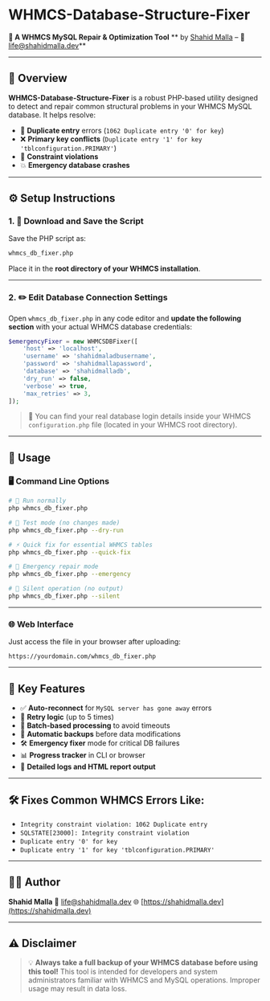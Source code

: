 # WHMCS-Database-Structure-Fixer

**🔧 A WHMCS MySQL Repair & Optimization Tool**
**  by [Shahid Malla](https://shahidmalla.dev) – 📧 [life@shahidmalla.dev](mailto:life@shahidmalla.dev)**

---

## 📌 Overview

**WHMCS-Database-Structure-Fixer** is a robust PHP-based utility designed to detect and repair common structural problems in your WHMCS MySQL database. It helps resolve:

* 🔁 **Duplicate entry** errors (`1062 Duplicate entry '0' for key`)
* ❌ **Primary key conflicts** (`Duplicate entry '1' for key 'tblconfiguration.PRIMARY'`)
* 🧱 **Constraint violations**
* 💥 **Emergency database crashes**

---

## ⚙️ Setup Instructions

### 1. 🔽 **Download and Save the Script**

Save the PHP script as:

```bash
whmcs_db_fixer.php
```

Place it in the **root directory of your WHMCS installation**.

---

### 2. ✏️ **Edit Database Connection Settings**

Open `whmcs_db_fixer.php` in any code editor and **update the following section** with your actual WHMCS database credentials:

```php
$emergencyFixer = new WHMCSDBFixer([
    'host' => 'localhost',
    'username' => 'shahidmaladbusername',
    'password' => 'shahidmallapassword',
    'database' => 'shahidmalladb',
    'dry_run' => false,
    'verbose' => true,
    'max_retries' => 3,
]);
```

> 📁 You can find your real database login details inside your WHMCS `configuration.php` file (located in your WHMCS root directory).

---

## 🚀 Usage

### 🖥️ Command Line Options

```bash
# 🔧 Run normally
php whmcs_db_fixer.php

# 🧪 Test mode (no changes made)
php whmcs_db_fixer.php --dry-run

# ⚡ Quick fix for essential WHMCS tables
php whmcs_db_fixer.php --quick-fix

# 🚨 Emergency repair mode
php whmcs_db_fixer.php --emergency

# 🤫 Silent operation (no output)
php whmcs_db_fixer.php --silent
```

---

### 🌐 Web Interface

Just access the file in your browser after uploading:

```
https://yourdomain.com/whmcs_db_fixer.php
```

---

## 🔑 Key Features

* ✅ **Auto-reconnect** for `MySQL server has gone away` errors
* 🔁 **Retry logic** (up to 5 times)
* 🧹 **Batch-based processing** to avoid timeouts
* 💾 **Automatic backups** before data modifications
* 🛠️ **Emergency fixer** mode for critical DB failures
* 📊 **Progress tracker** in CLI or browser
* 🧾 **Detailed logs and HTML report output**

---

## 🛠️ Fixes Common WHMCS Errors Like:

* `Integrity constraint violation: 1062 Duplicate entry`
* `SQLSTATE[23000]: Integrity constraint violation`
* `Duplicate entry '0' for key`
* `Duplicate entry '1' for key 'tblconfiguration.PRIMARY'`

---

## 👨‍💻 Author

**Shahid Malla**
📧 [life@shahidmalla.dev](mailto:life@shahidmalla.dev)
🌐 [https://shahidmalla.dev](https://shahidmalla.dev)

---

## ⚠️ Disclaimer

> 💡 **Always take a full backup of your WHMCS database before using this tool!**
> This tool is intended for developers and system administrators familiar with WHMCS and MySQL operations. Improper usage may result in data loss.
